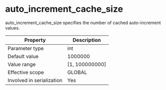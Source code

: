 auto_increment_cache_size 
==============================================

auto_increment_cache_size specifies the number of cached auto-increment values. 


|       **Property**        | **Description**  |
|---------------------------|------------------|
| Parameter type            | int              |
| Default value             | 1000000          |
| Value range               | \[1, 100000000\] |
| Effective scope           | GLOBAL           |
| Involved in serialization | Yes              |



